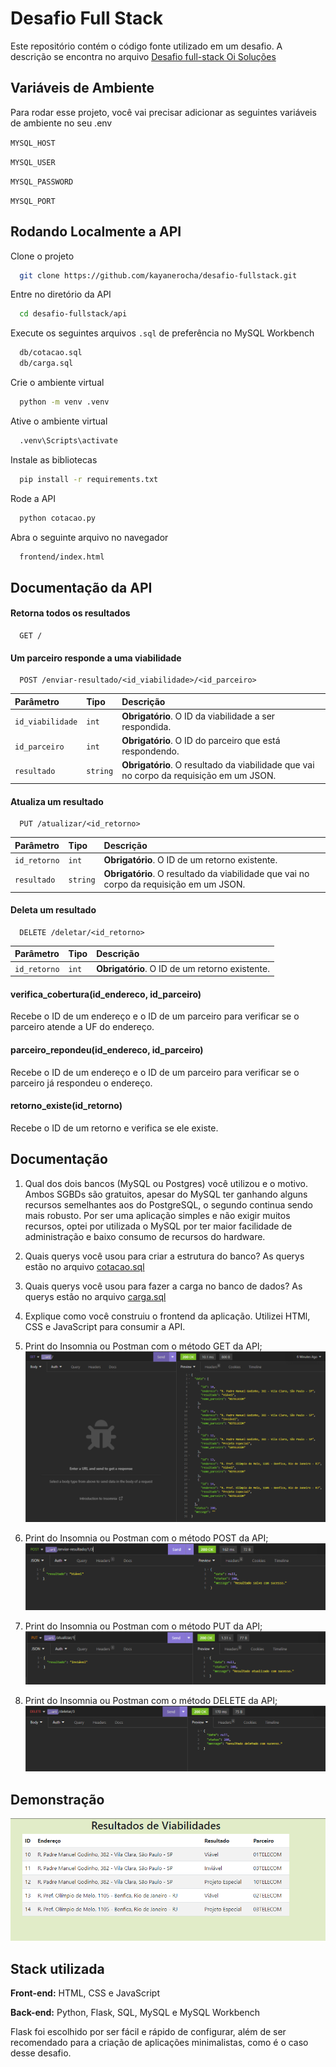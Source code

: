 
# Desafio Full Stack

Este repositório contém o código fonte utilizado em um desafio. A descrição se encontra no arquivo [Desafio full-stack Oi Soluções](https://github.com/kayanerocha/desafio-fullstack/blob/main/documentacao/Desafio%20full-stack%20Oi%20Solu%C3%A7%C3%B5es.pdf)


## Variáveis de Ambiente

Para rodar esse projeto, você vai precisar adicionar as seguintes variáveis de ambiente no seu .env

`MYSQL_HOST`

`MYSQL_USER`

`MYSQL_PASSWORD`

`MYSQL_PORT`


## Rodando Localmente a API

Clone o projeto

```bash
  git clone https://github.com/kayanerocha/desafio-fullstack.git
```

Entre no diretório da API

```bash
  cd desafio-fullstack/api
```

Execute os seguintes arquivos `.sql` de preferência no MySQL Workbench

```bash
  db/cotacao.sql
  db/carga.sql
```

Crie o ambiente virtual

```bash
  python -m venv .venv
```

Ative o ambiente virtual

```bash
  .venv\Scripts\activate
```

Instale as bibliotecas

```bash
  pip install -r requirements.txt
```

Rode a API

```bash
  python cotacao.py
```

Abra o seguinte arquivo no navegador

```bash
  frontend/index.html
```


## Documentação da API

#### Retorna todos os resultados

```http
  GET /
```

#### Um parceiro responde a uma viabilidade

```http
  POST /enviar-resultado/<id_viabilidade>/<id_parceiro>
```

| Parâmetro   | Tipo       | Descrição                                   |
| :---------- | :--------- | :------------------------------------------ |
| `id_viabilidade`      | `int` | **Obrigatório**. O ID da viabilidade a ser respondida. |
| `id_parceiro`      | `int` | **Obrigatório**. O ID do parceiro que está respondendo. |
| `resultado`      | `string` | **Obrigatório**. O resultado da viabilidade que vai no corpo da requisição em um JSON. |

#### Atualiza um resultado

```http
  PUT /atualizar/<id_retorno>
```

| Parâmetro   | Tipo       | Descrição                                   |
| :---------- | :--------- | :------------------------------------------ |
| `id_retorno`      | `int` | **Obrigatório**. O ID de um retorno existente. |
| `resultado`      | `string` | **Obrigatório**. O resultado da viabilidade que vai no corpo da requisição em um JSON. |

#### Deleta um resultado

```http
  DELETE /deletar/<id_retorno>
```

| Parâmetro   | Tipo       | Descrição                                   |
| :---------- | :--------- | :------------------------------------------ |
| `id_retorno`      | `int` | **Obrigatório**. O ID de um retorno existente. |

#### verifica_cobertura(id_endereco, id_parceiro)

Recebe o ID de um endereço e o ID de um parceiro para verificar se o parceiro atende a UF do endereço.

#### parceiro_repondeu(id_endereco, id_parceiro)

Recebe o ID de um endereço e o ID de um parceiro para verificar se o parceiro já respondeu o endereço.

#### retorno_existe(id_retorno)

Recebe o ID de um retorno e verifica se ele existe.


## Documentação

1. Qual dos dois bancos (MySQL ou Postgres) você utilizou e o motivo.
Ambos SGBDs são gratuitos, apesar do MySQL ter ganhando alguns recursos semelhantes aos do PostgreSQL, o segundo continua sendo mais robusto. Por ser uma aplicação simples e não exigir muitos recursos, optei por utilizada o MySQL por ter maior facilidade de administração e baixo consumo de recursos do hardware.

2. Quais querys você usou para criar a estrutura do banco?
As querys estão no arquivo [cotacao.sql](https://github.com/kayanerocha/desafio-fullstack/blob/main/api/db/cotacao.sql)

3. Quais querys você usou para fazer a carga no banco de dados?
As querys estão no arquivo [carga.sql](https://github.com/kayanerocha/desafio-fullstack/blob/main/api/db/carga.sql)

4. Explique como você construiu o frontend da aplicação.
Utilizei HTMl, CSS e JavaScript para consumir a API.

5. Print do Insomnia ou Postman com o método GET da API;
![GET](documentacao/get.PNG)

6. Print do Insomnia ou Postman com o método POST da API;
![POST](documentacao/post.PNG)

7. Print do Insomnia ou Postman com o método PUT da API;
![PUT](documentacao/put.PNG)

8. Print do Insomnia ou Postman com o método DELETE da API;
![DELETE](documentacao/delete.PNG)

## Demonstração

![Resultados](documentacao/index.PNG)


## Stack utilizada

**Front-end:** HTML, CSS e JavaScript

**Back-end:** Python, Flask, SQL, MySQL e MySQL Workbench

Flask foi escolhido por ser fácil e rápido de configurar, além de ser recomendado para a criação de aplicações minimalistas, como é o caso desse desafio.